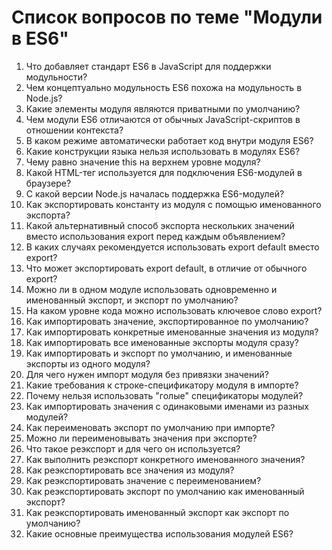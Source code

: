 # Список вопросов по теме "Модули в ES6"

1. Что добавляет стандарт ES6 в JavaScript для поддержки модульности?
2. Чем концептуально модульность ES6 похожа на модульность в Node.js?
3. Какие элементы модуля являются приватными по умолчанию?
4. Чем модули ES6 отличаются от обычных JavaScript-скриптов в отношении контекста?
5. В каком режиме автоматически работает код внутри модуля ES6?
6. Какие конструкции языка нельзя использовать в модулях ES6?
7. Чему равно значение this на верхнем уровне модуля?
8. Какой HTML-тег используется для подключения ES6-модулей в браузере?
9. С какой версии Node.js началась поддержка ES6-модулей?
10. Как экспортировать константу из модуля с помощью именованного экспорта?
11. Какой альтернативный способ экспорта нескольких значений вместо использования export перед каждым объявлением?
12. В каких случаях рекомендуется использовать export default вместо export?
13. Что может экспортировать export default, в отличие от обычного export?
14. Можно ли в одном модуле использовать одновременно и именованный экспорт, и экспорт по умолчанию?
15. На каком уровне кода можно использовать ключевое слово export?
16. Как импортировать значение, экспортированное по умолчанию?
17. Как импортировать конкретные именованные значения из модуля?
18. Как импортировать все именованные экспорты модуля сразу?
19. Как импортировать и экспорт по умолчанию, и именованные экспорты из одного модуля?
20. Для чего нужен импорт модуля без привязки значений?
21. Какие требования к строке-спецификатору модуля в импорте?
22. Почему нельзя использовать "голые" спецификаторы модулей?
23. Как импортировать значения с одинаковыми именами из разных модулей?
24. Как переименовать экспорт по умолчанию при импорте?
25. Можно ли переименовывать значения при экспорте?
26. Что такое реэкспорт и для чего он используется?
27. Как выполнить реэкспорт конкретного именованного значения?
28. Как реэкспортировать все значения из модуля?
29. Как реэкспортировать значение с переименованием?
30. Как реэкспортировать экспорт по умолчанию как именованный экспорт?
31. Как реэкспортировать именованный экспорт как экспорт по умолчанию?
32. Какие основные преимущества использования модулей ES6?
